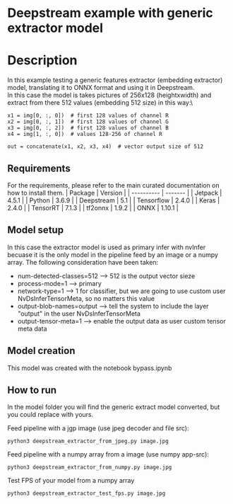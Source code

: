 # Deepstream example with generic extractor model

# Description
In this example testing a generic features extractor (embedding extractor) model, translating it to ONNX format and using it in Deepstream.\
In this case the model is takes pictures of 256x128 (heightxwidth) and extract from there 512 values (embedding 512 size) in this way:\
```
x1 = img[0, :, 0])  # first 128 values of channel R
x2 = img[0, :, 1])  # first 128 values of channel G
x3 = img[0, :, 2])  # first 128 values of channel B
x4 = img[1, :, 0])  # values 128-256 of channel R

out = concatenate(x1, x2, x3, x4)  # vector output size of 512
```

## Requirements
For the requirements, please refer to the main curated documentation on how to install them.
| Package    | Version |
| ---------- | ------- |
| Jetpack    | 4.5.1   |
| Python     | 3.6.9   |
| Deepstream | 5.1     |
| Tensorflow | 2.4.0   |
| Keras      | 2.4.0   |
| TensorRT   | 7.1.3   |
| tf2onnx    | 1.9.2   |
| ONNX       | 1.10.1  |

## Model setup
In this case the extractor model is used as primary infer with nvInfer becuase it is the only model in the pipeline feed by an image or a numpy array. The following consideration have been taken:
- num-detected-classes=512  --> 512 is the output vector sieze
- process-mode=1 --> primary
- network-type=1 --> 1 for classifier, but we are going to use custom user NvDsInferTensorMeta, so no matters this value
- output-blob-names=output --> tell the system to include the layer "output" in the user NvDsInferTensorMeta
- output-tensor-meta=1 --> enable the output data as user custom tensor meta data

## Model creation
This model was created with the notebook bypass.ipynb

## How to run
In the model folder you will find the generic extract model converted, but you could replace with yours.

Feed pipeline with a jgp image (use jpeg decoder and file src):
```
python3 deepstream_extractor_from_jpeg.py image.jpg
```

Feed pipeline with a numpy array from a image (use numpy app-src):
```
python3 deepstream_extractor_from_numpy.py image.jpg
```

Test FPS of your model from a numpy array
```
python3 deepstream_extractor_test_fps.py image.jpg
```
